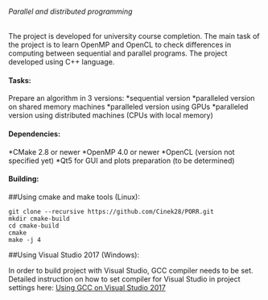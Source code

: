 ###### Parallel and distributed programming

The project is developed for university course completion. The main task of the project is to
learn OpenMP and OpenCL to check differences in computing between sequential and parallel programs.
The project developed using C++ language.


#### Tasks:
Prepare an algorithm in 3 versions:
*sequential version
*paralleled version on shared memory machines
*paralleled version using GPUs
*paralleled version using distributed machines (CPUs with local memory)

#### Dependencies:
*CMake 2.8 or newer 
*OpenMP 4.0 or newer
*OpenCL (version not specified yet)
*Qt5 for GUI and plots preparation (to be determined)

#### Building:
##Using cmake and make tools (Linux):
````
git clone --recursive https://github.com/Cinek28/PORR.git
mkdir cmake-build
cd cmake-build
cmake
make -j 4
````

##Using Visual Studio 2017 (Windows):

In order to build project with Visual Studio, GCC compiler needs to be set.
Detailed instruction on how to set compiler for Visual Studio in project settings here:
[Using GCC on Visual Studio 2017](https://blogs.msdn.microsoft.com/vcblog/2017/03/07/use-any-c-compiler-with-visual-studio/)

